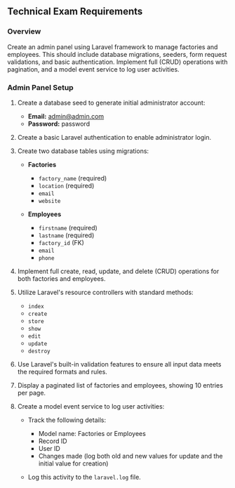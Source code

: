 ## Technical Exam Requirements

### Overview
Create an admin panel using Laravel framework to manage factories and employees. This should include database migrations, seeders, form request validations, and basic authentication. Implement full (CRUD) operations with pagination, and a model event service to log user activities.

### Admin Panel Setup

1. Create a database seed to generate initial administrator account:

    - **Email:** admin@admin.com
    - **Password:** password

2. Create a basic Laravel authentication to enable administrator login.

3. Create two database tables using migrations:

    - **Factories**
        - `factory_name` (required)
        - `location` (required)
        - `email`
        - `website`

    - **Employees**
        - `firstname` (required)
        - `lastname` (required)
        - `factory_id` (FK)
        - `email`
        - `phone`

4. Implement full create, read, update, and delete (CRUD) operations for both factories and employees.

5. Utilize Laravel's resource controllers with standard methods:

    - `index`
    - `create`
    - `store`
    - `show`
    - `edit`
    - `update`
    - `destroy`

6. Use Laravel's built-in validation features to ensure all input data meets the required formats and rules.

7. Display a paginated list of factories and employees, showing 10 entries per page.

8. Create a model event service to log user activities:

    - Track the following details:

        - Model name: Factories or Employees
        - Record ID
        - User ID
        - Changes made (log both old and new values for update and the initial value for creation)

    - Log this activity to the `laravel.log` file.
